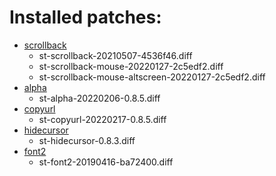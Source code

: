 # Installed patches:

- [scrollback](https://st.suckless.org/patches/scrollback/)
  - st-scrollback-20210507-4536f46.diff
  - st-scrollback-mouse-20220127-2c5edf2.diff
  - st-scrollback-mouse-altscreen-20220127-2c5edf2.diff
- [alpha](https://st.suckless.org/patches/alpha/)
  - st-alpha-20220206-0.8.5.diff
- [copyurl](https://st.suckless.org/patches/copyurl/)
  - st-copyurl-20220217-0.8.5.diff
- [hidecursor](https://st.suckless.org/patches/hidecursor/)
  - st-hidecursor-0.8.3.diff
- [font2](https://st.suckless.org/patches/font2/)
  - st-font2-20190416-ba72400.diff

